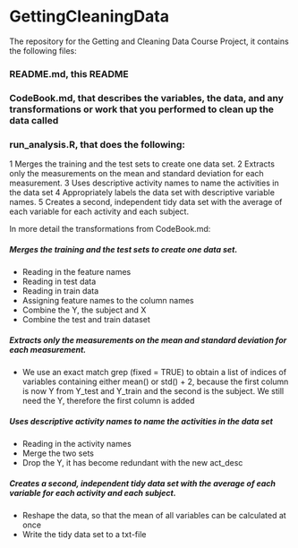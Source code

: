 GettingCleaningData
===================

The repository for the Getting and Cleaning Data Course Project, it contains the following files:

### README.md, this README

### CodeBook.md, that describes the variables, the data, and any transformations or work that you performed to clean up the data called

### run_analysis.R, that does the following:

1 Merges the training and the test sets to create one data set.
2 Extracts only the measurements on the mean and standard deviation for each measurement. 
3 Uses descriptive activity names to name the activities in the data set
4 Appropriately labels the data set with descriptive variable names. 
5 Creates a second, independent tidy data set with the average of each variable for each activity and each subject. 

In more detail the transformations from CodeBook.md:

##### Merges the training and the test sets to create one data set.
- Reading in the feature names
- Reading in test data
- Reading in train data
- Assigning feature names to the column names
- Combine the Y, the subject and X
- Combine the test and train dataset

##### Extracts only the measurements on the mean and standard deviation for each measurement. 
- We use an exact match grep (fixed = TRUE) to obtain a list of indices of variables
 containing either mean() or std() + 2, because the first column is now Y from Y_test and Y_train and the second is the subject. We still need the Y, therefore the first column is added

##### Uses descriptive activity names to name the activities in the data set
- Reading in the activity names
- Merge the two sets
- Drop the Y, it has become redundant with the new act_desc

##### Creates a second, independent tidy data set with the average of each variable for each activity and each subject. 
- Reshape the data, so that the mean of all variables can be calculated at once
- Write the tidy data set to a txt-file





